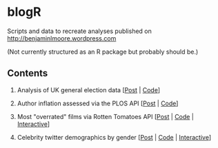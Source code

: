 blogR
=====

Scripts and data to recreate analyses published on http://benjaminlmoore.wordpress.com

(Not currently structured as an R package but probably should be.)

## Contents 

1. Analysis of UK general election data  [[Post](http://benjaminlmoore.wordpress.com/2014/03/18/guardian-data-blog-uk-elections/) | [Code](R/guardian_UKelection.R)] 

2. Author inflation assessed via the PLOS API  [[Post](http://benjaminlmoore.wordpress.com/2014/04/06/author-inflation-in-academic-literature/) | [Code](R/plos_authInflation.R)]

3. Most "overrated" films via Rotten Tomatoes API [[Post](http://benjaminlmoore.wordpress.com/2014/05/05/what-are-the-most-overrated-films/) | [Code](R/overrated_films.R) | [Interactive](http://rcharts.io/viewer/?6c9ed5eed37fe3c03fa5)]

4. Celebrity twitter demographics by gender [[Post](http://benjaminlmoore.wordpress.com/2014/05/25/celebrity-twitter-followers-by-gender/) | [Code](R/twitter_followersGender.R) | [Interactive](http://blm.io/twitter)]
